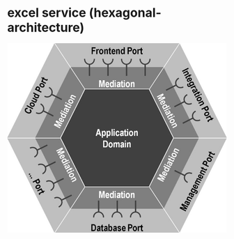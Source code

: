 # excel service (hexagonal-architecture)

![hexagonal-architecture](.hiddenfiles/hexagonal-architecture.png?raw=true "Hexagonal")
